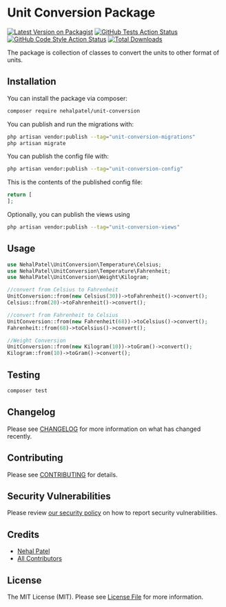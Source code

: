 # Unit Conversion Package

[![Latest Version on Packagist](https://img.shields.io/packagist/v/nehalpatel/unit-conversion.svg?style=flat-square)](https://packagist.org/packages/nehalpatel/unit-conversion)
[![GitHub Tests Action Status](https://img.shields.io/github/actions/workflow/status/nehalpatel/unit-conversion/run-tests.yml?branch=main&label=tests&style=flat-square)](https://github.com/nehalpatel/unit-conversion/actions?query=workflow%3Arun-tests+branch%3Amain)
[![GitHub Code Style Action Status](https://img.shields.io/github/actions/workflow/status/nehalpatel/unit-conversion/fix-php-code-style-issues.yml?branch=main&label=code%20style&style=flat-square)](https://github.com/nehalpatel/unit-conversion/actions?query=workflow%3A"Fix+PHP+code+style+issues"+branch%3Amain)
[![Total Downloads](https://img.shields.io/packagist/dt/nehalpatel/unit-conversion.svg?style=flat-square)](https://packagist.org/packages/nehalpatel/unit-conversion)

The package is collection of classes to convert the units to other format of units.

## Installation

You can install the package via composer:

```bash
composer require nehalpatel/unit-conversion
```

You can publish and run the migrations with:

```bash
php artisan vendor:publish --tag="unit-conversion-migrations"
php artisan migrate
```

You can publish the config file with:

```bash
php artisan vendor:publish --tag="unit-conversion-config"
```

This is the contents of the published config file:

```php
return [
];
```

Optionally, you can publish the views using

```bash
php artisan vendor:publish --tag="unit-conversion-views"
```

## Usage

```php
use NehalPatel\UnitConversion\Temperature\Celsius;
use NehalPatel\UnitConversion\Temperature\Fahrenheit;
use NehalPatel\UnitConversion\Weight\Kilogram;

//convert from Celsius to Fahrenheit
UnitConversion::from(new Celsius(30))->toFahrenheit()->convert();
Celsius::from(20)->toFahrenheit()->convert();

//convert from Fahrenheit to Celsius
UnitConversion::from(new Fahrenheit(68))->toCelsius()->convert();
Fahrenheit::from(68)->toCelsius()->convert();

//Weight Conversion
UnitConversion::from(new Kilogram(10))->toGram()->convert();
Kilogram::from(10)->toGram()->convert();
```

## Testing

```bash
composer test
```

## Changelog

Please see [CHANGELOG](CHANGELOG.md) for more information on what has changed recently.

## Contributing

Please see [CONTRIBUTING](CONTRIBUTING.md) for details.

## Security Vulnerabilities

Please review [our security policy](../../security/policy) on how to report security vulnerabilities.

## Credits

- [Nehal Patel](https://github.com/NehalPatel)
- [All Contributors](../../contributors)

## License

The MIT License (MIT). Please see [License File](LICENSE.md) for more information.
